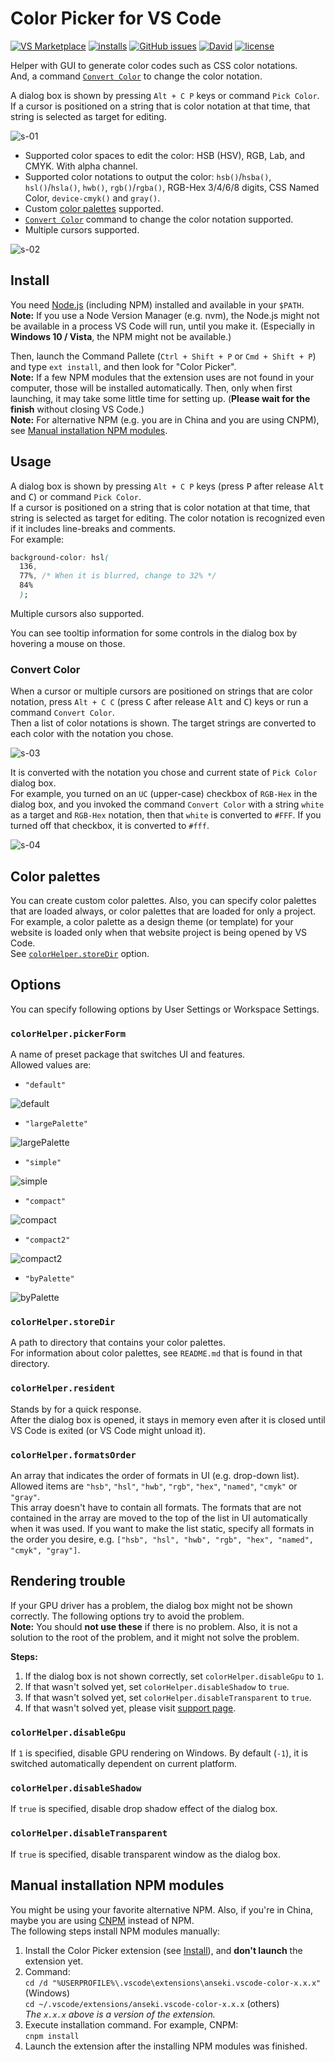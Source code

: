 # Color Picker for VS Code

[![VS Marketplace](https://vsmarketplacebadge.apphb.com/version-short/anseki.vscode-color.svg)](https://marketplace.visualstudio.com/items?itemName=anseki.vscode-color) [![installs](https://vsmarketplacebadge.apphb.com/installs-short/anseki.vscode-color.svg)](https://marketplace.visualstudio.com/items?itemName=anseki.vscode-color) [![GitHub issues](https://img.shields.io/github/issues/anseki/vscode-color.svg)](https://github.com/anseki/vscode-color/issues) [![David](https://img.shields.io/david/anseki/vscode-color.svg)](https://github.com/anseki/vscode-color/blob/master/package.json) [![license](https://img.shields.io/badge/license-MIT-blue.svg)](https://github.com/anseki/vscode-color/blob/master/LICENSE-MIT)

Helper with GUI to generate color codes such as CSS color notations.  
And, a command [`Convert Color`](#convert-color) to change the color notation.

A dialog box is shown by pressing `Alt + C P` keys or command `Pick Color`. If a cursor is positioned on a string that is color notation at that time, that string is selected as target for editing.

![s-01](https://github.com/anseki/vscode-color/raw/master/s-01.gif)

* Supported color spaces to edit the color: HSB (HSV), RGB, Lab, and CMYK. With alpha channel.
* Supported color notations to output the color: `hsb()`/`hsba()`, `hsl()`/`hsla()`, `hwb()`, `rgb()`/`rgba()`, RGB-Hex 3/4/6/8 digits, CSS Named Color, `device-cmyk()` and `gray()`.
* Custom [color palettes](#color-palettes) supported.
* [`Convert Color`](#convert-color) command to change the color notation supported.
* Multiple cursors supported.

![s-02](https://github.com/anseki/vscode-color/raw/master/s-02.gif)

## Install

You need [Node.js](https://nodejs.org/) (including NPM) installed and available in your `$PATH`.  
**Note:** If you use a Node Version Manager (e.g. nvm), the Node.js might not be available in a process VS Code will run, until you make it. (Especially in **Windows 10 / Vista**, the NPM might not be available.)

Then, launch the Command Pallete (`Ctrl + Shift + P` or `Cmd + Shift + P`) and type `ext install`, and then look for "Color Picker".  
**Note:** If a few NPM modules that the extension uses are not found in your computer, those will be installed automatically. Then, only when first launching, it may take some little time for setting up. (**Please wait for the finish** without closing VS Code.)  
**Note:** For alternative NPM (e.g. you are in China and you are using CNPM), see [Manual installation NPM modules](#manual-installation-npm-modules).

## Usage

A dialog box is shown by pressing `Alt + C P` keys (press <kbd>P</kbd> after release <kbd>Alt</kbd> and <kbd>C</kbd>) or command `Pick Color`.  
If a cursor is positioned on a string that is color notation at that time, that string is selected as target for editing. The color notation is recognized even if it includes line-breaks and comments.  
For example:

```css
background-color: hsl(
  136,
  77%, /* When it is blurred, change to 32% */
  84%
  );
```

Multiple cursors also supported.

You can see tooltip information for some controls in the dialog box by hovering a mouse on those.

### Convert Color

When a cursor or multiple cursors are positioned on strings that are color notation, press `Alt + C C` (press <kbd>C</kbd> after release <kbd>Alt</kbd> and <kbd>C</kbd>) keys or run a command `Convert Color`.  
Then a list of color notations is shown. The target strings are converted to each color with the notation you chose.

![s-03](https://github.com/anseki/vscode-color/raw/master/s-03.gif)

It is converted with the notation you chose and current state of `Pick Color` dialog box.  
For example, you turned on an `UC` (upper-case) checkbox of `RGB-Hex` in the dialog box, and you invoked the command `Convert Color` with a string `white` as a target and `RGB-Hex` notation, then that `white` is converted to `#FFF`. If you turned off that checkbox, it is converted to `#fff`.

![s-04](https://github.com/anseki/vscode-color/raw/master/s-04.png)

## Color palettes

You can create custom color palettes. Also, you can specify color palettes that are loaded always, or color palettes that are loaded for only a project.  
For example, a color palette as a design theme (or template) for your website is loaded only when that website project is being opened by VS Code.  
See [`colorHelper.storeDir`](#colorhelperstoredir) option.

## Options

You can specify following options by User Settings or Workspace Settings.

### `colorHelper.pickerForm`

A name of preset package that switches UI and features.  
Allowed values are:

* `"default"`

![default](https://github.com/anseki/vscode-color/raw/master/s-default.png)

* `"largePalette"`

![largePalette](https://github.com/anseki/vscode-color/raw/master/s-largePalette.png)

* `"simple"`

![simple](https://github.com/anseki/vscode-color/raw/master/s-simple.png)

* `"compact"`

![compact](https://github.com/anseki/vscode-color/raw/master/s-compact.png)

* `"compact2"`

![compact2](https://github.com/anseki/vscode-color/raw/master/s-compact2.png)

* `"byPalette"`

![byPalette](https://github.com/anseki/vscode-color/raw/master/s-byPalette.png)

### `colorHelper.storeDir`

A path to directory that contains your color palettes.  
For information about color palettes, see `README.md` that is found in that directory.

### `colorHelper.resident`

Stands by for a quick response.  
After the dialog box is opened, it stays in memory even after it is closed until VS Code is exited (or VS Code might unload it).

### `colorHelper.formatsOrder`

An array that indicates the order of formats in UI (e.g. drop-down list).  
Allowed items are `"hsb"`, `"hsl"`, `"hwb"`, `"rgb"`, `"hex"`, `"named"`, `"cmyk"` or `"gray"`.  
This array doesn't have to contain all formats. The formats that are not contained in the array are moved to the top of the list in UI automatically when it was used. If you want to make the list static, specify all formats in the order you desire, e.g. `["hsb", "hsl", "hwb", "rgb", "hex", "named", "cmyk", "gray"]`.

## Rendering trouble

If your GPU driver has a problem, the dialog box might not be shown correctly. The following options try to avoid the problem.  
**Note:** You should **not use these** if there is no problem. Also, it is not a solution to the root of the problem, and it might not solve the problem.

**Steps:**

1. If the dialog box is not shown correctly, set `colorHelper.disableGpu` to `1`.
2. If that wasn't solved yet, set `colorHelper.disableShadow` to `true`.
3. If that wasn't solved yet, set `colorHelper.disableTransparent` to `true`.
4. If that wasn't solved yet, please visit [support page](https://github.com/anseki/vscode-color/issues).

### `colorHelper.disableGpu`

If `1` is specified, disable GPU rendering on Windows. By default (`-1`), it is switched automatically dependent on current platform.

### `colorHelper.disableShadow`

If `true` is specified, disable drop shadow effect of the dialog box.

### `colorHelper.disableTransparent`

If `true` is specified, disable transparent window as the dialog box.

## Manual installation NPM modules

You might be using your favorite alternative NPM. Also, if you're in China, maybe you are using [CNPM](https://github.com/cnpm/cnpm) instead of NPM.  
The following steps install NPM modules manually:

1. Install the Color Picker extension (see [Install](#install)), and **don't launch** the extension yet.
2. Command:  
`cd /d "%USERPROFILE%\.vscode\extensions\anseki.vscode-color-x.x.x"` (Windows)  
`cd ~/.vscode/extensions/anseki.vscode-color-x.x.x` (others)  
*The `x.x.x` above is a version of the extension.*
3. Execute installation command. For example, CNPM:  
`cnpm install`
4. Launch the extension after the installing NPM modules was finished.
